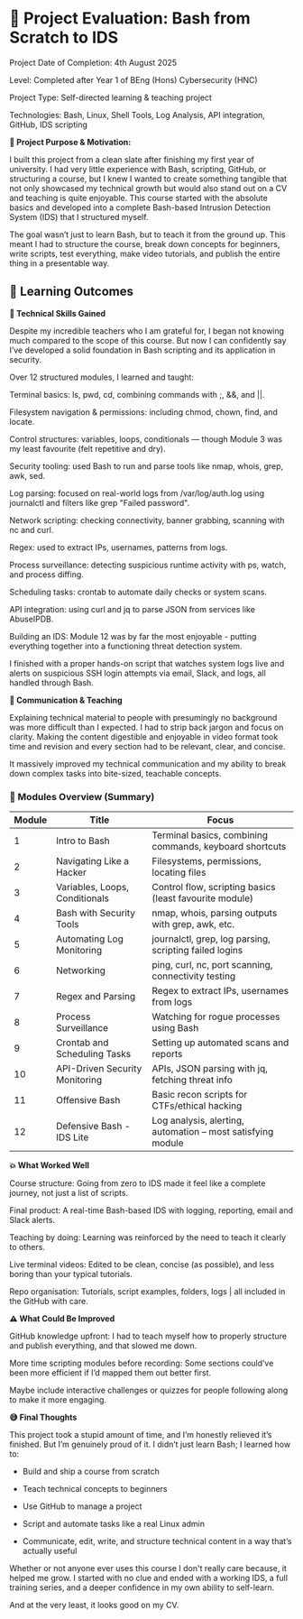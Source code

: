 # 📘 Project Evaluation: Bash from Scratch to IDS

Project Date of Completion: 4th August 2025

Level: Completed after Year 1 of BEng (Hons) Cybersecurity (HNC)

Project Type: Self-directed learning & teaching project

Technologies: Bash, Linux, Shell Tools, Log Analysis, API integration, GitHub, IDS scripting

**📢 Project Purpose & Motivation:**

I built this project from a clean slate after finishing my first year of university. I had very little experience with Bash, scripting, GitHub, or structuring a course, but I knew I wanted to create something tangible that not only showcased my technical growth but would also stand out on a CV and teaching is quite enjoyable. This course started with the absolute basics and developed into a complete Bash-based Intrusion Detection System (IDS) that I structured myself.

The goal wasn’t just to learn Bash, but to teach it from the ground up. This meant I had to structure the course, break down concepts for beginners, write scripts, test everything, make video tutorials, and publish the entire thing in a presentable way.

## 🔁 Learning Outcomes

**🔧 Technical Skills Gained**

Despite my incredible teachers who I am grateful for, I began not knowing much compared to the scope of this course. But now I can confidently say I’ve developed a solid foundation in Bash scripting and its application in security.

Over 12 structured modules, I learned and taught:

Terminal basics: ls, pwd, cd, combining commands with ;, &&, and ||.

Filesystem navigation & permissions: including chmod, chown, find, and locate.

Control structures: variables, loops, conditionals — though Module 3 was my least favourite (felt repetitive and dry).

Security tooling: used Bash to run and parse tools like nmap, whois, grep, awk, sed.

Log parsing: focused on real-world logs from /var/log/auth.log using journalctl and filters like grep "Failed password".

Network scripting: checking connectivity, banner grabbing, scanning with nc and curl.

Regex: used to extract IPs, usernames, patterns from logs.

Process surveillance: detecting suspicious runtime activity with ps, watch, and process diffing.

Scheduling tasks: crontab to automate daily checks or system scans.

API integration: using curl and jq to parse JSON from services like AbuseIPDB.

Building an IDS: Module 12 was by far the most enjoyable - putting everything together into a functioning threat detection system.

I finished with a proper hands-on script that watches system logs live and alerts on suspicious SSH login attempts via email, Slack, and logs, all handled through Bash.

**💬 Communication & Teaching**

Explaining technical material to people with presumingly no background was more difficult than I expected. I had to strip back jargon and focus on clarity. Making the content digestible and enjoyable in video format took time and revision and every section had to be relevant, clear, and concise.

It massively improved my technical communication and my ability to break down complex tasks into bite-sized, teachable concepts.

### 🧪 Modules Overview (Summary)

| Module | Title                            | Focus                                                             |
|--------|----------------------------------|-------------------------------------------------------------------|
| 1      | Intro to Bash                    | Terminal basics, combining commands, keyboard shortcuts           |
| 2      | Navigating Like a Hacker         | Filesystems, permissions, locating files                          |
| 3      | Variables, Loops, Conditionals   | Control flow, scripting basics (least favourite module)           |
| 4      | Bash with Security Tools         | nmap, whois, parsing outputs with grep, awk, etc.                 |
| 5      | Automating Log Monitoring        | journalctl, grep, log parsing, scripting failed logins            |
| 6      | Networking                       | ping, curl, nc, port scanning, connectivity testing               |
| 7      | Regex and Parsing                | Regex to extract IPs, usernames from logs                         |
| 8      | Process Surveillance             | Watching for rogue processes using Bash                           |
| 9      | Crontab and Scheduling Tasks     | Setting up automated scans and reports                            |
| 10     | API-Driven Security Monitoring   | APIs, JSON parsing with jq, fetching threat info                  |
| 11     | Offensive Bash                   | Basic recon scripts for CTFs/ethical hacking                      |
| 12     | Defensive Bash - IDS Lite        | Log analysis, alerting, automation – most satisfying module       |


**💥 What Worked Well**

Course structure: Going from zero to IDS made it feel like a complete journey, not just a list of scripts.

Final product: A real-time Bash-based IDS with logging, reporting, email and Slack alerts.

Teaching by doing: Learning was reinforced by the need to teach it clearly to others.

Live terminal videos: Edited to be clean, concise (as possible), and less boring than your typical tutorials.

Repo organisation: Tutorials, script examples, folders, logs | all included in the GitHub with care.

**⚠️ What Could Be Improved**

GitHub knowledge upfront: I had to teach myself how to properly structure and publish everything, and that slowed me down.

More time scripting modules before recording: Some sections could’ve been more efficient if I’d mapped them out better first.

Maybe include interactive challenges or quizzes for people following along to make it more engaging.

**😅 Final Thoughts**

This project took a stupid amount of time, and I’m honestly relieved it’s finished. But I’m genuinely proud of it. I didn’t just learn Bash; I learned how to:

- Build and ship a course from scratch

- Teach technical concepts to beginners

- Use GitHub to manage a project

- Script and automate tasks like a real Linux admin

- Communicate, edit, write, and structure technical content in a way that’s actually useful

Whether or not anyone ever uses this course I don't really care because, it helped me grow. I started with no clue and ended with a working IDS, a full training series, and a deeper confidence in my own ability to self-learn.

And at the very least, it looks good on my CV.
